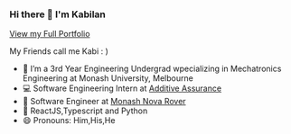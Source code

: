### Hi there 👋 I'm Kabilan
[View my Full Portfolio](https://kabilan235.github.io)

My Friends call me Kabi : )
- 🔭 I’m a 3rd Year Engineering Undergrad wpecializing in Mechatronics Engineering at Monash University, Melbourne
- 💻 Software Engineering Intern at [Additive Assurance](https://www.additiveassurance.com/)
- 🚀 Software Engineer at [Monash Nova Rover](https://www.novarover.space/)
- 🎨 ReactJS,Typescript and Python
- 😄 Pronouns: Him,His,He

